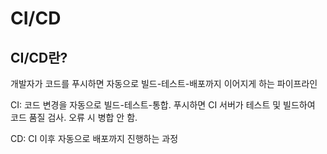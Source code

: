# CI/CD

## CI/CD란?

개발자가 코드를 푸시하면 자동으로 빌드-테스트-배포까지 이어지게 하는 파이프라인

CI: 코드 변경을 자동으로 빌드-테스트-통합. 푸시하면 CI 서버가 테스트 및 빌드하여 코드 품질 검사. 오류 시 병합 안 함.

CD: CI 이후 자동으로 배포까지 진행하는 과정
